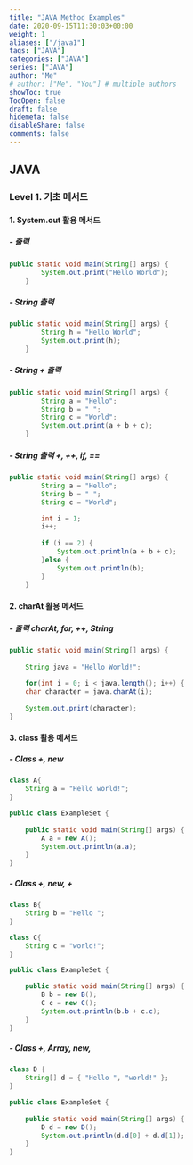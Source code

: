 ```yaml
---
title: "JAVA Method Examples"
date: 2020-09-15T11:30:03+00:00
weight: 1
aliases: ["/java1"]
tags: ["JAVA"]
categories: ["JAVA"]
series: ["JAVA"]
author: "Me"
# author: ["Me", "You"] # multiple authors
showToc: true
TocOpen: false
draft: false
hidemeta: false
disableShare: false
comments: false
---
```


## JAVA

### Level 1. 기초 메서드

#### 1. System.out 활용 메서드

##### - 출력

```java
public static void main(String[] args) {
        System.out.print("Hello World");
    }
```

##### - String 출력

```java
public static void main(String[] args) {
        String h = "Hello World";
        System.out.print(h);
    }
```

##### - String + 출력

```java
public static void main(String[] args) {
        String a = "Hello";
        String b = " ";
        String c = "World";
        System.out.print(a + b + c);
    }
```

##### - String 출력 +, ++, if, ==

```java
public static void main(String[] args) {
        String a = "Hello";
        String b = " ";
        String c = "World";

        int i = 1;
        i++;
        
        if (i == 2) {
            System.out.println(a + b + c);
        }else {
            System.out.println(b);
        }
    }
```

#### 2. charAt 활용 메서드

##### - 출력 charAt, for, ++, String

```java
public static void main(String[] args) {
        
    String java = "Hello World!";
    
    for(int i = 0; i < java.length(); i++) {
    char character = java.charAt(i);
        
    System.out.print(character);
}

```

#### 3. class 활용 메서드

##### - Class +, new

```java
class A{
    String a = "Hello world!";
}

public class ExampleSet {
    
    public static void main(String[] args) {
        A a = new A();  
        System.out.println(a.a);
    }
}
```

##### - Class +, new, +

```java
class B{
    String b = "Hello ";
}

class C{
    String c = "world!";
}

public class ExampleSet {

    public static void main(String[] args) {
        B b = new B();
        C c = new C();
        System.out.println(b.b + c.c);
    }
}
```

##### - Class +, Array, new, 

```java
class D {
    String[] d = { "Hello ", "world!" };
}

public class ExampleSet {
    
    public static void main(String[] args) {
        D d = new D();
        System.out.println(d.d[0] + d.d[1]);
    }
}
```

